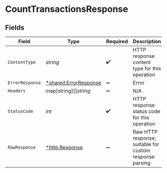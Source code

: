 # CountTransactionsResponse


## Fields

| Field                                                                | Type                                                                 | Required                                                             | Description                                                          |
| -------------------------------------------------------------------- | -------------------------------------------------------------------- | -------------------------------------------------------------------- | -------------------------------------------------------------------- |
| `ContentType`                                                        | *string*                                                             | :heavy_check_mark:                                                   | HTTP response content type for this operation                        |
| `ErrorResponse`                                                      | [*shared.ErrorResponse](../../../pkg/models/shared/errorresponse.md) | :heavy_minus_sign:                                                   | Error                                                                |
| `Headers`                                                            | map[string][]*string*                                                | :heavy_minus_sign:                                                   | N/A                                                                  |
| `StatusCode`                                                         | *int*                                                                | :heavy_check_mark:                                                   | HTTP response status code for this operation                         |
| `RawResponse`                                                        | [*http.Response](https://pkg.go.dev/net/http#Response)               | :heavy_minus_sign:                                                   | Raw HTTP response; suitable for custom response parsing              |